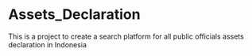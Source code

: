 # Assets_Declaration
This is a project to create a search platform for all public officials assets declaration in Indonesia

